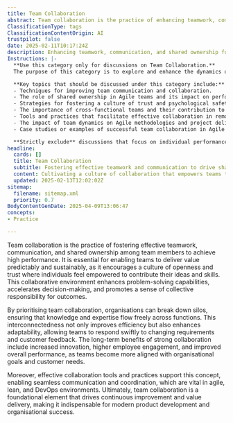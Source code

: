 ```yaml
---
title: Team Collaboration
abstract: Team collaboration is the practice of enhancing teamwork, communication, and shared ownership among team members to achieve high performance. Originating from the need for effective interaction within teams, it is crucial for enabling organisations to deliver value in a predictable and sustainable manner. By fostering a culture of openness and trust, team collaboration empowers individuals to contribute their ideas and skills, thereby enhancing problem-solving capabilities and accelerating decision-making. This collaborative approach helps break down silos, facilitating the free flow of knowledge and expertise across functions, which in turn improves efficiency and adaptability in response to changing requirements and customer feedback. The long-term advantages of strong collaboration include increased innovation, higher employee engagement, and improved overall performance, aligning teams more closely with organisational goals and customer needs. Furthermore, the use of effective collaboration tools and practices is essential in agile, lean, and DevOps environments, supporting seamless communication and coordination. Ultimately, team collaboration serves as a foundational element that drives continuous improvement and value delivery, making it vital for modern product development and organisational success.
ClassificationType: tags
ClassificationContentOrigin: AI
trustpilot: false
date: 2025-02-11T10:17:24Z
description: Enhancing teamwork, communication, and shared ownership for high performance.
Instructions: |-
  **Use this category only for discussions on Team Collaboration.**  
  The purpose of this category is to explore and enhance the dynamics of teamwork, communication, and shared ownership within Agile, Scrum, and DevOps frameworks, ultimately leading to high-performance outcomes. 

  **Key topics that should be discussed under this category include:**
  - Techniques for improving team communication and collaboration.
  - The role of shared ownership in Agile teams and its impact on performance.
  - Strategies for fostering a culture of trust and psychological safety within teams.
  - The importance of cross-functional teams and their contribution to project success.
  - Tools and practices that facilitate effective collaboration in remote or hybrid work environments.
  - The impact of team dynamics on Agile methodologies and project delivery.
  - Case studies or examples of successful team collaboration in Agile or DevOps contexts.

  **Strictly exclude** discussions that focus on individual performance, unrelated project management methodologies, or any misinterpretations of team dynamics that do not align with Agile, Scrum, or DevOps principles.
headline:
  cards: []
  title: Team Collaboration
  subtitle: Fostering effective teamwork and communication to drive shared ownership and achieve exceptional results.
  content: Cultivating a culture of collaboration that empowers teams to communicate effectively, share responsibilities, and leverage diverse perspectives. Posts should explore techniques for enhancing interpersonal dynamics, fostering trust, and utilising frameworks that support continuous improvement and adaptability in complex environments.
  updated: 2025-02-13T12:02:02Z
sitemap:
  filename: sitemap.xml
  priority: 0.7
BodyContentGenDate: 2025-04-09T13:06:47
concepts:
- Practice

---
```

Team collaboration is the practice of fostering effective teamwork, communication, and shared ownership among team members to achieve high performance. It is essential for enabling teams to deliver value predictably and sustainably, as it encourages a culture of openness and trust where individuals feel empowered to contribute their ideas and skills. This collaborative environment enhances problem-solving capabilities, accelerates decision-making, and promotes a sense of collective responsibility for outcomes.

By prioritising team collaboration, organisations can break down silos, ensuring that knowledge and expertise flow freely across functions. This interconnectedness not only improves efficiency but also enhances adaptability, allowing teams to respond swiftly to changing requirements and customer feedback. The long-term benefits of strong collaboration include increased innovation, higher employee engagement, and improved overall performance, as teams become more aligned with organisational goals and customer needs.

Moreover, effective collaboration tools and practices support this concept, enabling seamless communication and coordination, which are vital in agile, lean, and DevOps environments. Ultimately, team collaboration is a foundational element that drives continuous improvement and value delivery, making it indispensable for modern product development and organisational success.
